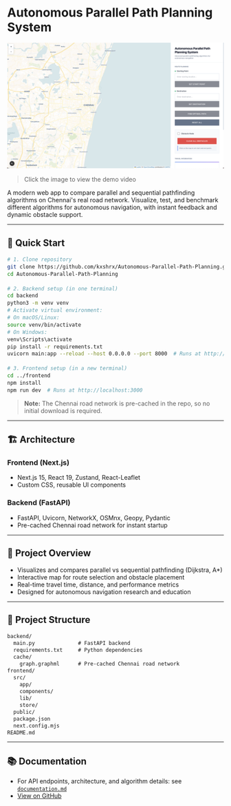 # Autonomous Parallel Path Planning System

[![Watch the demo video](autonomous_path_planning_img.png)](https://drive.google.com/file/d/1efSh0NH_u_YWkeJsPqvnnmGkY-6abKcj/view?usp=sharing)

> Click the image to view the demo video

A modern web app to compare parallel and sequential pathfinding algorithms on Chennai's real road network. Visualize, test, and benchmark different algorithms for autonomous navigation, with instant feedback and dynamic obstacle support.

---

## 🚀 Quick Start

```bash
# 1. Clone repository
git clone https://github.com/kxshrx/Autonomous-Parallel-Path-Planning.git
cd Autonomous-Parallel-Path-Planning

# 2. Backend setup (in one terminal)
cd backend
python3 -m venv venv
# Activate virtual environment:
# On macOS/Linux:
source venv/bin/activate
# On Windows:
venv\Scripts\activate
pip install -r requirements.txt
uvicorn main:app --reload --host 0.0.0.0 --port 8000  # Runs at http://localhost:8000

# 3. Frontend setup (in a new terminal)
cd ../frontend
npm install
npm run dev  # Runs at http://localhost:3000
```

> **Note:** The Chennai road network is pre-cached in the repo, so no initial download is required.

---

## 🏗️ Architecture

### Frontend (Next.js)

- Next.js 15, React 19, Zustand, React-Leaflet
- Custom CSS, reusable UI components

### Backend (FastAPI)

- FastAPI, Uvicorn, NetworkX, OSMnx, Geopy, Pydantic
- Pre-cached Chennai road network for instant startup

---

## 📖 Project Overview

- Visualizes and compares parallel vs sequential pathfinding (Dijkstra, A\*)
- Interactive map for route selection and obstacle placement
- Real-time travel time, distance, and performance metrics
- Designed for autonomous navigation research and education

---

## 📁 Project Structure

```
backend/
  main.py              # FastAPI backend
  requirements.txt     # Python dependencies
  cache/
    graph.graphml      # Pre-cached Chennai road network
frontend/
  src/
    app/
    components/
    lib/
    store/
  public/
  package.json
  next.config.mjs
README.md
```

---

## 📚 Documentation

- For API endpoints, architecture, and algorithm details: see [`documentation.md`](documentation.md)
- [View on GitHub](https://github.com/kxshrx/Autonomous-Parallel-Path-Planning)
